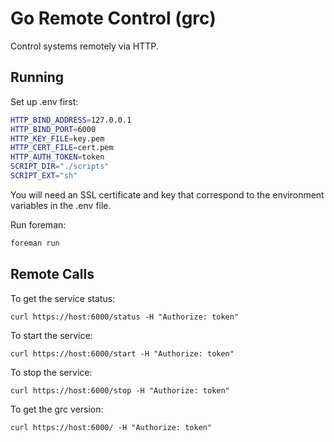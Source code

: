 # Go Remote Control (grc)

Control systems remotely via HTTP.

## Running

Set up .env first:

```sh
HTTP_BIND_ADDRESS=127.0.0.1
HTTP_BIND_PORT=6000
HTTP_KEY_FILE=key.pem
HTTP_CERT_FILE=cert.pem
HTTP_AUTH_TOKEN=token
SCRIPT_DIR="./scripts"
SCRIPT_EXT="sh"
```

You will need an SSL certificate and key that correspond to the environment variables in the .env file.

Run foreman:

```sh
foreman run
```

## Remote Calls

To get the service status:

```
curl https://host:6000/status -H "Authorize: token"
```

To start the service:

```
curl https://host:6000/start -H "Authorize: token"
```

To stop the service:

```
curl https://host:6000/stop -H "Authorize: token"
```

To get the grc version:

```
curl https://host:6000/ -H "Authorize: token"
```
